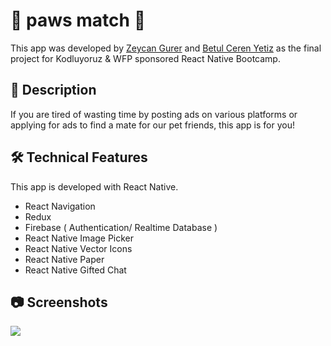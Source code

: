 # :feet: paws match :feet:

This app was developed by [Zeycan Gurer](https://www.github.com/zeycangurer) and [Betul Ceren Yetiz](https://www.github.com/betulcerenyetiz) as the final project for Kodluyoruz & WFP sponsored React Native Bootcamp.

## :scroll: Description

If you are tired of wasting time by posting ads on various platforms or applying for ads to find a mate for our pet friends, this app is for you!

## :hammer_and_wrench: Technical Features

This app is developed with React Native.

- React Navigation
- Redux
- Firebase ( Authentication/ Realtime Database )
- React Native Image Picker
- React Native Vector Icons
- React Native Paper
- React Native Gifted Chat

## :camera: Screenshots

![](./src/assets/pawsmatch.png)

